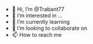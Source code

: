 - 👋 Hi, I’m @Trabant77
- 👀 I’m interested in ...
- 🌱 I’m currently learning 
- 💞️ I’m looking to collaborate on
- 📫 How to reach me 

